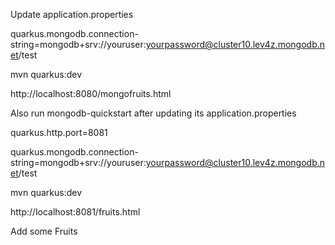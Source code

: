 Update application.properties 

quarkus.mongodb.connection-string=mongodb+srv://youruser:yourpassword@cluster10.lev4z.mongodb.net/test

mvn quarkus:dev

http://localhost:8080/mongofruits.html

Also run mongodb-quickstart after updating its application.properties

quarkus.http.port=8081

quarkus.mongodb.connection-string=mongodb+srv://youruser:yourpassword@cluster10.lev4z.mongodb.net/test


mvn quarkus:dev


http://localhost:8081/fruits.html


Add some Fruits

